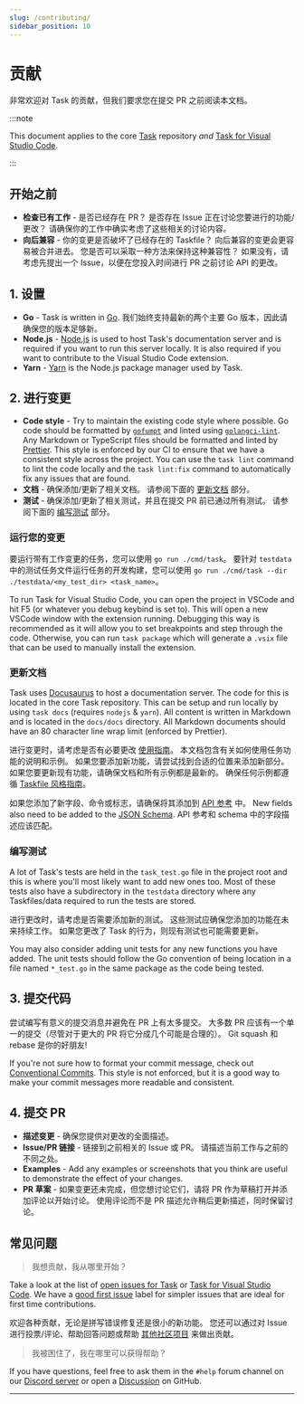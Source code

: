 ```yaml
---
slug: /contributing/
sidebar_position: 10
---
```


# 贡献

非常欢迎对 Task 的贡献，但我们要求您在提交 PR 之前阅读本文档。

:::note

This document applies to the core [Task][task] repository _and_ [Task for Visual Studio Code][vscode-task].

:::

## 开始之前

- **检查已有工作** - 是否已经存在 PR？ 是否存在 Issue 正在讨论您要进行的功能/更改？ 请确保你的工作中确实考虑了这些相关的讨论内容。
- **向后兼容** - 你的变更是否破坏了已经存在的 Taskfile？ 向后兼容的变更会更容易被合并进去。 您是否可以采取一种方法来保持这种兼容性？ 如果没有，请考虑先提出一个 Issue，以便在您投入时间进行 PR 之前讨论 API 的更改。

## 1. 设置

- **Go** - Task is written in [Go][go]. 我们始终支持最新的两个主要 Go 版本，因此请确保您的版本足够新。
- **Node.js** - [Node.js][nodejs] is used to host Task's documentation server and is required if you want to run this server locally. It is also required if you want to contribute to the Visual Studio Code extension.
- **Yarn** - [Yarn][yarn] is the Node.js package manager used by Task.

## 2. 进行变更

- **Code style** - Try to maintain the existing code style where possible. Go code should be formatted by [`gofumpt`][gofumpt] and linted using [`golangci-lint`][golangci-lint]. Any Markdown or TypeScript files should be formatted and linted by [Prettier][prettier]. This style is enforced by our CI to ensure that we have a consistent style across the project. You can use the `task lint` command to lint the code locally and the `task lint:fix` command to automatically fix any issues that are found.
- **文档** - 确保添加/更新了相关文档。 请参阅下面的 [更新文档](#更新文档) 部分。
- **测试** - 确保添加/更新了相关测试，并且在提交 PR 前已通过所有测试。 请参阅下面的 [编写测试](#编写测试) 部分。

### 运行您的变更

要运行带有工作变更的任务，您可以使用 `go run ./cmd/task`。 要针对 `testdata` 中的测试任务文件运行任务的开发构建，您可以使用 `go
run ./cmd/task --dir ./testdata/<my_test_dir> <task_name>`。

To run Task for Visual Studio Code, you can open the project in VSCode and hit F5 (or whatever you debug keybind is set to). This will open a new VSCode window with the extension running. Debugging this way is recommended as it will allow you to set breakpoints and step through the code. Otherwise, you can run `task package` which will generate a `.vsix` file that can be used to manually install the extension.

### 更新文档

Task uses [Docusaurus][docusaurus] to host a documentation server. The code for this is located in the core Task repository. This can be setup and run locally by using `task docs` (requires `nodejs` & `yarn`). All content is written in Markdown and is located in the `docs/docs` directory. All Markdown documents should have an 80 character line wrap limit (enforced by Prettier).

进行变更时，请考虑是否有必要更改 [使用指南](./usage.md)。 本文档包含有关如何使用任务功能的说明和示例。 如果您要添加新功能，请尝试找到合适的位置来添加新部分。 如果您要更新现有功能，请确保文档和所有示例都是最新的。 确保任何示例都遵循 [Taskfile 风格指南](./styleguide.md)。

如果您添加了新字段、命令或标志，请确保将其添加到 [API 参考](./api_reference.md) 中。 New fields also need to be added to the [JSON Schema][json-schema]. API 参考和 schema 中的字段描述应该匹配。

### 编写测试

A lot of Task's tests are held in the `task_test.go` file in the project root and this is where you'll most likely want to add new ones too. Most of these tests also have a subdirectory in the `testdata` directory where any Taskfiles/data required to run the tests are stored.

进行更改时，请考虑是否需要添加新的测试。 这些测试应确保您添加的功能在未来持续工作。 如果您更改了 Task 的行为，则现有测试也可能需要更新。

You may also consider adding unit tests for any new functions you have added. The unit tests should follow the Go convention of being location in a file named `*_test.go` in the same package as the code being tested.

## 3. 提交代码

尝试编写有意义的提交消息并避免在 PR 上有太多提交。 大多数 PR 应该有一个单一的提交（尽管对于更大的 PR 将它分成几个可能是合理的）。 Git squash 和 rebase 是你的好朋友!

If you're not sure how to format your commit message, check out [Conventional Commits][conventional-commits]. This style is not enforced, but it is a good way to make your commit messages more readable and consistent.

## 4. 提交 PR

- **描述变更** - 确保您提供对更改的全面描述。
- **Issue/PR 链接** - 链接到之前相关的 Issue 或 PR。 请描述当前工作与之前的不同之处。
- **Examples** - Add any examples or screenshots that you think are useful to demonstrate the effect of your changes.
- **PR 草案** - 如果变更还未完成，但您想讨论它们，请将 PR 作为草稿打开并添加评论以开始讨论。 使用评论而不是 PR 描述允许稍后更新描述，同时保留讨论。

## 常见问题

> 我想贡献，我从哪里开始？

Take a look at the list of [open issues for Task][task-open-issues] or [Task for Visual Studio Code][vscode-task-open-issues]. We have a [good first issue][good-first-issue] label for simpler issues that are ideal for first time contributions.

欢迎各种贡献，无论是拼写错误修复还是很小的新功能。 您还可以通过对 Issue 进行投票/评论、帮助回答问题或帮助 [其他社区项目](./community.md) 来做出贡献。

> 我被困住了，我在哪里可以获得帮助？

If you have questions, feel free to ask them in the `#help` forum channel on our [Discord server][discord-server] or open a [Discussion][discussion] on GitHub.

---

<!-- prettier-ignore-start -->

<!-- prettier-ignore-end -->
[task]: https://github.com/go-task/task
[vscode-task]: https://github.com/go-task/vscode-task
[go]: https://go.dev
[gofumpt]: https://github.com/mvdan/gofumpt
[golangci-lint]: https://golangci-lint.run
[prettier]: https://prettier.io
[nodejs]: https://nodejs.org/en/
[yarn]: https://yarnpkg.com/
[docusaurus]: https://docusaurus.io
[json-schema]: https://github.com/go-task/task/blob/main/docs/static/schema.json
[task-open-issues]: https://github.com/go-task/task/issues
[vscode-task-open-issues]: https://github.com/go-task/vscode-task/issues
[good-first-issue]: https://github.com/go-task/task/issues?q=is%3Aissue+is%3Aopen+label%3A%22good+first+issue%22
[discord-server]: https://discord.gg/6TY36E39UK
[discussion]: https://github.com/go-task/task/discussions
[conventional-commits]: https://www.conventionalcommits.org
